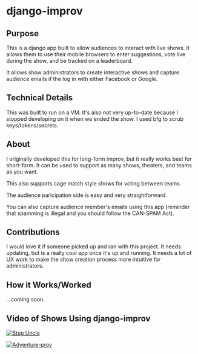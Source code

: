 # django-improv

## Purpose
This is a django app built to allow audiences to interact with live shows. It allows them to use their mobile browsers to enter suggestions, vote live during the show, and be tracked on a leaderboard.

It allows show administrators to create interactive shows and capture audience emails if the log in with either Facebook or Google.

## Technical Details
This was built to run on a VM. It's also not very up-to-date because I stopped developing on it when we ended the show. I used bfg to scrub keys/tokens/secrets.

## About
I originally developed this for long-form improv, but it really works best for short-form. It can be used to support as many shows, theaters, and teams as you want.

This also supports cage match style shows for voting between teams.

The audience paricipation side is easy and very straightforward.

You can also capture audience member's emails using this app (reminder that spamming is illegal and you should follow the CAN-SPAM Act).

## Contributions
I would love it if someone picked up and ran with this project. It needs updating, but is a really cool app once it's up and running. It needs a lot of UX work to make the show creation process more intuitive for administrators.

## How it Works/Worked

...coming soon.

## Video of Shows Using django-improv

[![Step Uncle](http://img.youtube.com/vi/lupzf6pCKVo/0.jpg)](http://www.youtube.com/watch?v=lupzf6pCKVo)

[![Adventure-prov](http://img.youtube.com/vi/JdIqzMAJlZo/0.jpg)](http://www.youtube.com/watch?v=JdIqzMAJlZo)
